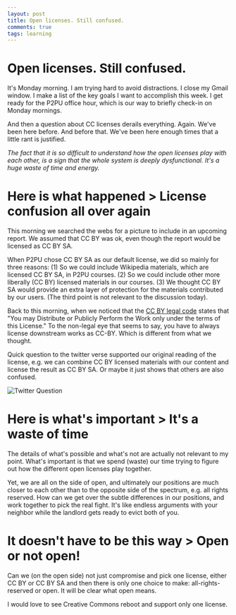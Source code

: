 ```yaml
---
layout: post
title: Open licenses. Still confused. 
comments: true
tags: learning
---
```

# Open licenses. Still confused. 

It's Monday morning. I am trying hard to avoid distractions. I close my Gmail window. I make a list of the key goals I want to accomplish this week. I get ready for the P2PU office hour, which is our way to briefly check-in on Monday mornings. 

And then a question about CC licenses derails everything. Again. We've been here before. And before that. We've been here enough times that a little rant is justified. 

*The fact that it is so difficult to understand how the open licenses play with each other, is a sign that the whole system is deeply dysfunctional. It's a huge waste of time and energy.*

# Here is what happened > License confusion all over again

This morning we searched the webs for a picture to include in an upcoming report. We assumed that CC BY was ok, even though the report would be licensed as CC BY SA. 

When P2PU chose CC BY SA as our default license, we did so mainly for three reasons: (1) So we could include Wikipedia materials, which are licensed CC BY SA, in P2PU courses.  (2) So we could include other more liberally (CC BY) licensed materials in our courses. (3) We thought CC BY SA would provide an extra layer of protection for the materials contributed by our users. (The third point is not relevant to the discussion today).

Back to this morning, when we noticed that the [CC BY legal code](http://creativecommons.org/licenses/by/3.0/legalcode) states that "You may Distribute or Publicly Perform the Work only under the terms of this License." To the non-legal eye that seems to say, you have to always license downstream works as CC-BY. Which is different from what we thought. 

Quick question to the twitter verse supported our original reading of the license, e.g. we can combine CC BY licensed materials with our content and license the result as CC BY SA. Or maybe it just shows that others are also confused. 

![Twitter Question](https://dl.dropboxusercontent.com/u/920614/Blog-Images/cc-by-or-not.png)

# Here is what's important > It's a waste of time

The details of what's possible and what's not are actually not relevant to my point. What's important is that we spend (waste) our time trying to figure out how the different open licenses play together. 

Yet, we are all on the side of open, and ultimately our positions are much closer to each other than to the opposite side of the spectrum, e.g. all rights reserved. How can we get over the subtle differences in our positions, and work together to pick the real fight. It's like endless arguments with your neighbor while the landlord gets ready to evict both of you. 

# It doesn't have to be this way > Open or not open!

Can we (on the open side) not just compromise and pick one license, either CC BY or CC BY SA and then there is only one choice to make: all-rights-reserved or open. It will be clear what open means. 

I would love to see Creative Commons reboot and support only one license. 




